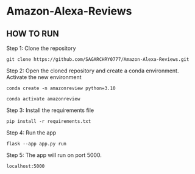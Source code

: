 # Amazon-Alexa-Reviews

## HOW TO RUN

Step 1: Clone the repository
```
git clone https://github.com/SAGARCHRY0777/Amazon-Alexa-Reviews.git
```

Step 2: Open the cloned repository and create a conda environment. Activate the new environment
```
conda create -n amazonreview python=3.10
```
```
conda activate amazonreview
```

Step 3: Install the requirements file
```
pip install -r requirements.txt
```

Step 4: Run the app
```
flask --app app.py run
```

Step 5: The app will run on port 5000. 
```
localhost:5000
```
